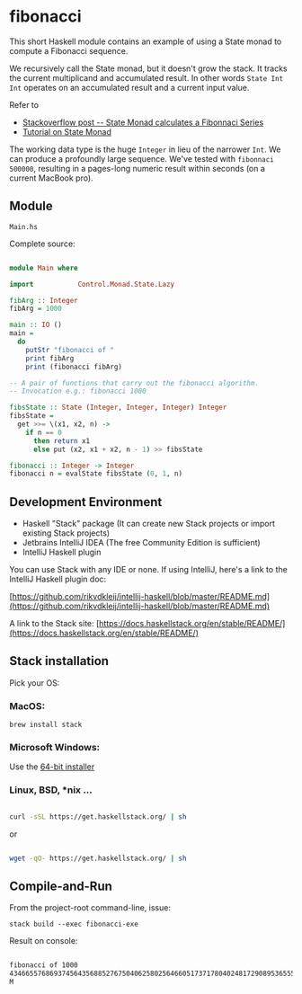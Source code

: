 # fibonacci

This short Haskell module contains an example of using a State monad to compute a Fibonacci sequence.

We recursively call the State monad, but it doesn't grow the stack. It tracks the current multiplicand and accumulated result. In other words `State Int Int` operates on an accumulated result and a current input value.

Refer to 
+ [Stackoverflow post -- State Monad calculates a Fibonnaci Series](https://stackoverflow.com/questions/26901206/implementing-factorial-and-fibonacci-using-state-monad-as-a-learning-exercise)
+ [Tutorial on State Monad](https://mvanier.livejournal.com/5846.html)

The working data type is the huge `Integer` in lieu of the narrower `Int`. We can produce a profoundly large sequence. 
We've tested with `fibonnaci 500000`, resulting in a pages-long numeric result within seconds 
(on a current MacBook pro). 

## Module

`Main.hs`

Complete source:

```haskell

module Main where

import           Control.Monad.State.Lazy

fibArg :: Integer
fibArg = 1000

main :: IO ()
main =
  do
    putStr "fibonacci of "
    print fibArg
    print (fibonacci fibArg)

-- A pair of functions that carry out the fibonacci algorithm.
-- Invocation e.g.: fibonacci 1000

fibsState :: State (Integer, Integer, Integer) Integer
fibsState =
  get >>= \(x1, x2, n) ->
    if n == 0
      then return x1
      else put (x2, x1 + x2, n - 1) >> fibsState

fibonacci :: Integer -> Integer
fibonacci n = evalState fibsState (0, 1, n)

```

## Development Environment

+ Haskell "Stack" package (It can create new Stack projects or import existing Stack projects)
+ Jetbrains IntelliJ IDEA (The free Community Edition is sufficient)
+ IntelliJ Haskell plugin

You can use Stack with any IDE or none. If using IntelliJ, here's a link to the IntelliJ Haskell plugin doc:

[https://github.com/rikvdkleij/intellij-haskell/blob/master/README.md](https://github.com/rikvdkleij/intellij-haskell/blob/master/README.md)

A link to the Stack site: [https://docs.haskellstack.org/en/stable/README/](https://docs.haskellstack.org/en/stable/README/)

## Stack installation

Pick your OS:

### MacOS:

`brew install stack`

### Microsoft Windows:

Use the [64-bit installer](https://get.haskellstack.org/stable/windows-x86_64-installer.exe)

### Linux, BSD, *nix ...

```bash

curl -sSL https://get.haskellstack.org/ | sh

```

or

```bash

wget -qO- https://get.haskellstack.org/ | sh

```


## Compile-and-Run

From the project-root command-line, issue:

`stack build --exec fibonacci-exe`

Result on console:

```bash

fibonacci of 1000
43466557686937456435688527675040625802564660517371780402481729089536555417949051890403879840079255169295922593080322634775209689623239873322471161642996440906533187938298969649928516003704476137795166849228875
M

```
